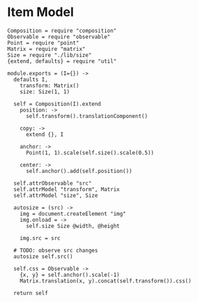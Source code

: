 Item Model
==========

    Composition = require "composition"
    Observable = require "observable"
    Point = require "point"
    Matrix = require "matrix"
    Size = require "./lib/size"
    {extend, defaults} = require "util"

    module.exports = (I={}) ->
      defaults I,
        transform: Matrix()
        size: Size(1, 1)

      self = Composition(I).extend
        position: ->
          self.transform().translationComponent()

        copy: ->
          extend {}, I

        anchor: ->
          Point(1, 1).scale(self.size().scale(0.5))

        center: ->
          self.anchor().add(self.position())

      self.attrObservable "src"
      self.attrModel "transform", Matrix
      self.attrModel "size", Size

      autosize = (src) ->
        img = document.createElement "img"
        img.onload = ->
          self.size Size @width, @height

        img.src = src

      # TODO: observe src changes
      autosize self.src()

      self.css = Observable ->
        {x, y} = self.anchor().scale(-1)
        Matrix.translation(x, y).concat(self.transform()).css()

      return self
